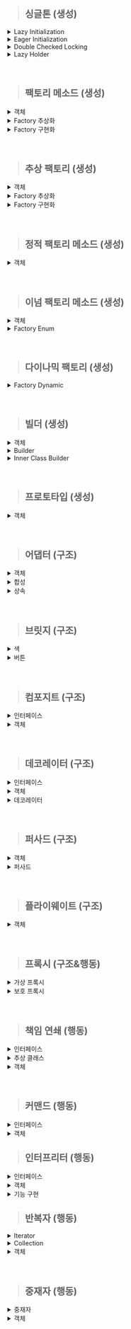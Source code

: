 
> ## 싱글톤 (생성)

<details>
  <summary>Lazy Initialization</summary>

- 늦은 초기화.
- private 생성자 static 메소드를 사용한 가장 보편적인 방식.
- 멀티 스레드 환경에 취약함.
  - 이를 해결 하고자 synchronized 사용.
  - 동기화로 인한 성능 저하 발생.

  ```java
  public class creational.singletone.LazyInitialization {
  
      private static creational.singletone.LazyInitialization instance;
  
      private creational.singletone.LazyInitialization() {
      }
  
      // 동기화 문제 해결을 위한 synchronized
      public static synchronized creational.singletone.LazyInitialization getInstance() {
          if (instance == null) {
              instance = new creational.singletone.LazyInitialization();
          }
  
          return instance;
      }
  }
  ```
</details>

<details>
  <summary>Eager Initialization</summary>

- 이른 초기화.
- 늦은 초기화에서 발생하는 동기화 성능 문제를 해결한 방법.
- static 인스턴스를 미리 생성하여 하나의 인스턴스만 생기도록 보장.
  - 인스턴스를 사용하지 않을 경우 메모리 낭비됨.

  ```java
  public class creational.singletone.EagerInaitialization {
      private static creational.singletone.EagerInaitialization instance = new creational.singletone.EagerInaitialization();
  
      private creational.singletone.EagerInaitialization() {
      }
  
      public static creational.singletone.EagerInaitialization getInstance() {
          return instance;
      }
  }
  ```
</details>

<details>
  <summary>Double Checked Locking</summary>

- volatile 키워드 사용하는 방식.
  - volatile 키워드는 자바 변수를 Main Memory 저장 함.
  - 멀티 스레드 환경에서는 하나의 스레드만 읽기/쓰기 가능 하고 나머지 스레드는 read 가능 하여 최신값 보장.
  - 변수 값을 읽을 때 CPU Cache에 저장된 값이 아닌 Main Memory에서 읽음.
    - 멀티 스레드일 경우 각각의 스레드는 CPU Cache에 저장된 각각의 값을 사용하므로 값의 불일치가 발생함.
- 늦은 초기화와 유사함.
- synchronized 키워드가 메소드 내부에 있음.
  - 메소드를 호출 할 때마다 동기화 걸리지 않아 좀 더 효율적.
  - 인스턴스를 필요로 하는 시점에 만들 수 있음.
- Java 1.5 이상만 가능.

  ```java
  public class creational.singletone.DoubleCheckedLocking {
      private volatile static creational.singletone.DoubleCheckedLocking instance;
  
      private creational.singletone.DoubleCheckedLocking(){}
  
      public static creational.singletone.DoubleCheckedLocking getInstance(){
          if (instance == null){
              synchronized (creational.singletone.DoubleCheckedLocking.class){
                  if(instance==null){
                      instance = new creational.singletone.DoubleCheckedLocking();
                  }
              }
          }
  
          return instance;
      }
  }
  ```
</details>

<details>
  <summary>Lazy Holder</summary>

- 현 시점 가장 완벽한 방법.
- inner class 특징인 호출 되기 전 참조 되지 않는 방식, static 특징인 한번만 호줄 하는 방식, final 키워드를 이용한 불변성 보장 등을 이용함.

  ```java
  public class creational.singletone.LazyHolder {
  
      private static class LazyHolderInner {
          private final static creational.singletone.LazyHolder INSTANCE = new creational.singletone.LazyHolder();
      }
  
      public static creational.singletone.LazyHolder getInstance() {
          return LazyHolderInner.INSTANCE;
      }
  }
  ```
</details>

<br/>
<br/>

> ## 팩토리 메소드 (생성)

<details>
  <summary>객체</summary>

- Drink가 부모, Coffee와 Tea는 자식 클래스.
- 해당 클래스들은 Factory의 부모 클래스는 아님.

  ```java
  package creational.factoryMethod;
  
  public class Drink {
  }
  ```

  ```java
  package creational.factoryMethod;
  
  public class Coffee extends Drink{
  }
  ```

  ```java
  package creational.factoryMethod;
  
  public class Tea extends Drink{
  }
  ```
</details>

<details>
  <summary>Factory 추상화</summary>

- 객체 생성 메소드만 가진 [인터페이스, 추상 클래스] 생성.

  ```java
  package creational.factoryMethod;
  
  public interface DrinkFactory {
      public Drink makeDrink();
  }
  ```

</details>

<details>
  <summary>Factory 구현화</summary>

- 부모를 상속 받은 서브 클래스 생성 또는 바로 기본 클래스 생성.

  ```java
  package creational.factoryMethod;
  
  public class DrinkFactoryImpl implements  DrinkFactory{
      @Override
      public Drink makeDrink() {
          return new Drink();
      }
  }
  ```

  ```java
  package creational.factoryMethod;
  
  public class CoffeeFactoryImpl implements DrinkFactory{
      @Override
      public Drink makeDrink() {
          System.out.println("makeCoffee");
          return new Coffee();
      }
  }
  ```

  ```java
  package creational.factoryMethod;
  
  public class TeaFactoryImpl implements DrinkFactory{
      @Override
      public Drink makeDrink() {
          System.out.println("makeTea");
          return new Tea();
      }
  }
  ```
</details>

<br/>
<br/>

> ## 추상 팩토리 (생성)

<details>
  <summary>객체</summary>

- 객체 집합 별 객체를 생성할 것임.
- 버거 세트가 객체 집합임. 매장별 각각 [햄버거, 음료수] 객체가 있음.

  ```java
  package creational.abstractFactory;
  
  public class BurgerKingHamburger implements Hamburger{
      public BurgerKingHamburger(){
          System.out.println("make BurgerKingHamburger");
      }
  }
  ```

  ```java
  package creational.abstractFactory;
  
  public class BurgerKingDrink implements Drink{
      public BurgerKingDrink(){
          System.out.println("make BurgerKingDrink");
      }
  }
  ```

  ```java
  package creational.abstractFactory;
  
  public class MacdonaldHamburger implements Hamburger{
      public MacdonaldHamburger(){
          System.out.println("make MacdonaldHamburger");
      }
  }
  ```

  ```java
  package creational.abstractFactory;
  
  public class MacdonaldDrink implements  Drink{
      public MacdonaldDrink(){
          System.out.println("make MacdonaldDrink");
      }
  }
  ```

  ```java
  package creational.abstractFactory;
  
  public class BurgerSet {
      private final Hamburger hamburger;
      private final Drink drink;
  
      public BurgerSet(Hamburger hamburger, Drink drink) {
          this.hamburger = hamburger;
          this.drink = drink;
      }
  
      public Hamburger getHamburger() {
          return hamburger;
      }
  
      public Drink getDrink() {
          return drink;
      }
  }
  ```


</details>

<details>
  <summary>Factory 추상화</summary>

- 굳이 따진다면 해당 팩토리는 버거 세트의 팩토리 메소드 패턴임.
- 타입 별 객체 집합 군 객체를 만드는 팩토리 이기 때문에 추상 팩토리라 할 수 있음.
- 결국 팩토리 메소드와 추상 팩토리는 서로 관계가 있음. 그렇다고 동일한 패턴은 아님.

  ```java
  package creational.abstractFactory;
  
  public interface BurgerSetFactory {
      public BurgerSet makeSet(String type);
  }
  ```

</details>

<details>
  <summary>Factory 구현화</summary>

- 실제 객체를 생성 하는 로직 구현.
- 타입별 버거 세트를 만들어서 반환함.

  ```java
  package creational.abstractFactory;
  
  public class BurgerSetFactoryImpl implements BurgerSetFactory{
      @Override
      public BurgerSet makeSet(String type) {
          BurgerSet burgerSet = null;
          switch (type){
              case "BurgerKing" -> burgerSet = new BurgerSet(new BurgerKingHamburger(), new BurgerKingDrink());
              case "Macdonald" -> burgerSet = new BurgerSet(new MacdonaldHamburger(), new MacdonaldDrink());
              default -> System.out.println("해당 버거 세트가 없음");
          }
          return burgerSet;
      }
  }
  ```
</details>

<br/>
<br/>

> ## 정적 팩토리 메소드 (생성)

<details>
  <summary>객체</summary>

- 객체 안에 객체를 반환하는 스태틱 메소드가 있음.

  ```java
  package creational.staticFactoryMethod;
  
  public class Drink {
      private Drink(){}
  
      public static Drink from(String msg){
          System.out.println("make Drink" + msg);
          return new Drink();
      }
  
      public static Drink of(String... msg){
          System.out.println("make Drink");
          for (String str :
                  msg) {
              System.out.println(str);
          }
          return new Drink();
      }
  
      public static Drink getInstance(){
          return new Drink();
      }
  
      public static Drink newInstance(){
          return new Drink();
      }
  
      public static String getString(){
          return "Drink";
      }
  
      public static String newString(){
          return "Drink";
      }
  }
  ```
</details>

<br/>
<br/>

> ## 이넘 팩토리 메소드 (생성)
<details>
  <summary>객체</summary>

- 음식을 상속받은 음료수와 햄버거.

  ```java
  package creational.enumFactoryMethod;
  
  public interface Food {
  }
  ```
  ```java
  package creational.enumFactoryMethod;
  
  public class Drink implements Food{
      public Drink(){
          System.out.println("make Drink");
      }
  }
  ```
  ```java
  package creational.enumFactoryMethod;
  
  public class Hamburger implements Food{
      public Hamburger(){
          System.out.println("make Hamburger");
      }
  }
  ```

</details>

<details>
  <summary>Factory Enum</summary>

- Enum 상수로 음료수, 햄버거 생성.
- 추상 메소드를 만들어 모든 상수에서 구현하도록 강제함.

  ```java
  package creational.enumFactoryMethod;
  
  public enum EnumFoodFactory {
      DRINK("음료수"){
        public Food createFood(){
            return new Drink();
        }
      },
      HAMBURGER("햄버거") {
          public Food createFood(){
              return new Hamburger();
          }
      };
  
      private final String name;
  
      EnumFoodFactory(String name) {
          this.name = name;
      }
      String getName(){
          return this.name;
      }
  
      // 추상 메소드. 모든 상수에서 구현 해야 함.
      abstract Food createFood();
  }
  ```
</details>


<br/>
<br/>


> ## 다이나믹 팩토리 (생성)

<details>
  <summary>Factory Dynamic</summary>

- 객체는 Enum Factory에서 사용한 객체 재사용함.
- 예외 처리가 중요함.

  ```java
  package creational.dynamicFactory;
  
  import creational.enumFactoryMethod.Drink;
  import creational.enumFactoryMethod.Food;
  import creational.enumFactoryMethod.Hamburger;
  
  import java.lang.reflect.Constructor;
  import java.lang.reflect.InvocationTargetException;
  import java.util.HashMap;
  import java.util.Map;
  
  public class DynamicFactory {
      // 클래스를 넣을 Map
      private static final Map<String, Class<? extends Food>> registerTypes = new HashMap<>();
  
      // map에 기본적으로 들어가는 클래스
      static {
          registerTypes.put("Hamburger", Hamburger.class);
          registerTypes.put("Drink", Drink.class);
      }
  
      // 이후 개발 도중 추가해야 되는 클래스가 생긴 경우 사용
      public static void setRegisterTypes(String type, Class<? extends Food> cls){
          registerTypes.put(type, cls);
      }
  
      private static Food getFood(String type) throws NoSuchMethodException, InvocationTargetException, InstantiationException, IllegalAccessException {
          // 해당 타입의 클래스 가져오기
          Class<?> cls = registerTypes.get(type);
  
          if(cls == null){
              throw new RuntimeException();
          }
  
          // 해당 클래스에서 생성자 가져오기
          Constructor<?> foodConstructor = cls.getDeclaredConstructor();
  
          // Reflection API를 통해 인스턴스 만들고 업캐스팅
          return (Food) foodConstructor.newInstance();
      }
  
      public static Food createFood(String type){
          Food food = null;
  
          try {
              food = getFood(type);
          } catch (NoSuchMethodException | InvocationTargetException | InstantiationException | IllegalAccessException | RuntimeException e) {
              System.err.println("해당 음식이 없습니다.");
          }
          return food;
      }
  
  }
  ```
</details>


<br/>
<br/>

> ## 빌더 (생성)

<details>
  <summary>객체</summary>

- 음료수.
- 객체 안에 빌더 처럼 메소드를 구현할 순 있으나, 빌더 패턴은 아니고 단순 Setter임.
- 생성자를 private 하게 만들 수 없음.

```java
package creational.builder;

public class Drink {
  private String name;
  private String size;
  private String price;

// 해당 로직은 setter와 다를바 없으며 불변성을 보장하지 못함. creational.builder 패턴이라 보기 힘듬.
//    public Drink name(String name){
//        this.name = name;
//        return this;
//    }
//
//    public Drink size(String size){
//        this.size = size;
//        return this;
//    }
//
//    public Drink price(String price){
//        this.price = price;
//        return this;
//    }

  public Drink(String name, String size, String price) {
    this.name = name;
    this.size = size;
    this.price = price;
  }

  @Override
  public String toString() {
    return "Drink{" +
            "name='" + name + '\'' +
            ", size='" + size + '\'' +
            ", price='" + price + '\'' +
            '}';
  }
}
```

</details>

<details>
  <summary>Builder</summary>

- Drink 생성 역할을 하는 클래스.

```java
package creational.builder;

public class DrinkBuilder {
  private String name;
  private String size;
  private String price;

  public DrinkBuilder name(String name) {
    this.name = name;
    return this;
  }

  public DrinkBuilder size(String size) {
    this.size = size;
    return this;
  }

  public DrinkBuilder price(String price) {
    this.price = price;
    return this;
  }

  public Drink build() {
    return new Drink(this.name, this.size, this.price);
  }
}
```

</details>

<details>
  <summary>Inner Class Builder</summary>

- 객체의 생성자를 private 하게 만들 수 있음.

  ```java
  package creational.builder;
  
  public class Hamburger {
      private String name;
      private String size;
      private int price;
  
      public static class HamburgerBuilder{
          private String name;
          private String size;
          private int price;
  
          public HamburgerBuilder name(String name){
              this.name = name;
              return this;
          }
  
          public HamburgerBuilder size(String size){
              this.size = size;
              return this;
          }
  
          public HamburgerBuilder price(int price){
              this.price = price;
              return this;
          }
  
          public Hamburger build(){
              return new Hamburger(this.name, this.size, this.price);
          }
      }
  
      private Hamburger(String name, String size, int price) {
          this.name = name;
          this.size = size;
          this.price = price;
      }
  
      @Override
      public String toString() {
          return "Hamburger{" +
                  "name='" + name + '\'' +
                  ", size='" + size + '\'' +
                  ", price=" + price +
                  '}';
      }
  }
  ```

</details>

<br/>
<br/>

> ## 프로토타입 (생성)

<details>
  <summary>객체</summary>

- Cloneable 상속 받아 오버라이딩.
- 깊은 복사.

  ```java
  package creational.prototpye;
  
  import java.util.ArrayList;
  import java.util.List;
  
  public class Drink implements Cloneable {
      private List<Integer> list = new ArrayList<>();
  
      public Drink(List<Integer> list) {
          this.list = list;
      }
  
      @Override
      protected Object clone() throws CloneNotSupportedException {
          List<Integer> copyList = new ArrayList<>(list);
          return new Drink(copyList);
      }
  
      @Override
      public String toString() {
  
          return "Drink{" +
                  "list = " + System.identityHashCode(list) + list +
                  '}';
      }
  }
  ```
</details>

<br/>
<br/>

> ## 어댑터 (구조)

<details>
  <summary>객체</summary>

- 시동 on/off 기능이 있는 자동차 클래스.
- fly 기능이 있는 날개 인터페이스.

  ```java
  package structural;
  
  public class Car {
  
      public Car(){
          System.out.println("make Car");
      }
  
      public void start(){
          System.out.println("시동 걸기");
      }
  
      public void end(){
          System.out.println("시동 끄기");
      }
  }
  ```
  ```java
  package structural.adaptor;
  
  public interface Wing {
      public void fly();
  }
  ```

</details>

<details>
  <summary>합성</summary>

- 멤버 변수로 기존 클래스를 가짐.
- 추가 기능 인터페이스 상속받음.

  ```java
  package structural.adaptor;
  
  import structural.Car;
  
  public class FlyCar1 implements Wing{
      private Car car;
  
      public FlyCar1(Car car){
          this.car = car;
          System.out.println("make FlyCar1");
      }
  
      public void start(){
          car.start();
      }
  
      public void end(){
          car.end();
      }
  
      @Override
      public void fly() {
          System.out.println("날기");
      }
  }
  ```

</details>

<details>
  <summary>상속</summary>

- 기존 클래스를 상속 받음.
- 추가 기능 인터페이스를 상속 받음.

  ```java
  package structural.adaptor;
  
  import structural.Car;
  
  public class FlyCar2 extends Car implements Wing {
  
      public FlyCar2(){
          System.out.println("make FlyCar2");
      }
  
      @Override
      public void fly() {
          System.out.println("날기");
      }
  }
  ```
</details>

<br/>
<br/>

> ## 브릿지 (구조)

<details>
  <summary>색</summary>

- 색은 버튼의 특징중 하나.
- 버튼이 Color 인터페이스를 바로 상속 받아도 되며 일반적으로 상속을 추천함.
- 해당 예시는 상속이 아닌 사용을 이용한 방법을 이용함.
- interface가 브릿지 역할.

  ```java
  package structural.bridge;
  
  public interface Color {
      public void getColor();
  }
  
  ```
  ```java
  package structural.bridge;
  
  public class Red implements Color{
      @Override
      public void getColor() {
          System.out.println("Red");
      }
  }
  
  ```
  ```java
  package structural.bridge;
  
  public class Blue implements Color{
      @Override
      public void getColor() {
          System.out.println("Blue");
      }
  }
  
  ```
</details>

<details>
  <summary>버튼</summary>

- 버튼을 종류에 따라 객체로 만들 수 있음.
- 만약, 기능별 인터페이스를 따로 구현한다면 아래 예시처럼 Start, End 객체를 각각 만들 필요가 없다.
- 여러 상황을 보여주고자 abstract class를 사용했으며 이를 상속 받는 예시임.
- 즉, 기능은 상속을 이용하였고 특징은 사용을 이용하였다 볼 수 있음.
- abstract class가 브릿지 역할.

  ```java
  package structural.bridge;
  
  public abstract class Button {
      Color color;
  
      protected Button(Color color){
          this.color = color;
      }
  
      public abstract void action();
  }
  ```
  ```java
  package structural.bridge;
  
  public class StartButton extends Button{
  
      public StartButton(Color color) {
          super(color);
      }
  
      @Override
      public void action() {
          System.out.println("Start!!!");
      }
  }
  ```
  ```java
  package structural.bridge;
  
  public class EndButton extends Button{
      public EndButton(Color color) {
          super(color);
      }
  
      @Override
      public void action() {
          System.out.println("End!!!");
      }
  }
  ```

</details>

<br/>
<br/>

> ## 컴포지트 (구조)

<details>
  <summary>인터페이스</summary>

- 공통적인 부분을 추상화.
- Item이 최상위 공통 부분이며, Box는 상위 공통 부분임.

  ```java
  package structural.composite;
  
  public interface Item {
      int getPrice();
      String getName();
  }
  ```
  
  ```java
  package structural.composite;
  
  public interface Box  extends Item{
      void addItem(Item item);
      void removeItem(Item item);
      int getAllPrice();
      String getItems();
  }
  ```
</details>

<details>
  <summary>객체</summary>

- 상자 안에 상자 혹은 아이템이 들어갈 수 있음.
  - List는 최상위 인터페이스 Item을 받을 수 있게 만들었음.

  ```java
  package structural.composite;
  
  public class NormalItem implements Item{
      private String name;
      private int price;
  
      public NormalItem(String name, int price) {
          this.name = name;
          this.price = price;
      }
  
      @Override
      public int getPrice() {
          return this.price;
      }
  
      @Override
      public String getName() {
          return this.name;
      }
  }
  ```

  ```java
  package structural.composite;
  
  import java.util.ArrayList;
  import java.util.List;
  import java.util.stream.Collectors;
  
  public class NormalBox implements Box {
      private final List<Item> list;
      private String name;
      private int price;
  
      public NormalBox(String name, int price) {
          this.name = name;
          this.price = price;
          this.list = new ArrayList<>();
      }
  
      @Override
      public void addItem(Item item) {
          list.add(item);
      }
  
      @Override
      public void removeItem(Item item) {
          list.remove(item);
      }
  
      @Override
      public int getAllPrice() {
          return list.stream()
                  .mapToInt(item -> item instanceof Box box ? box.getAllPrice() + item.getPrice() : item.getPrice())
                  .sum();
      }
  
      @Override
      public int getPrice() {
          return this.price;
      }
  
      @Override
      public String getName() {
          return this.name;
      }
  
      @Override
      public String getItems() {
          return getName() + " = { " + list.stream().map(item -> item instanceof Box box ? box.getItems() : item.getName()).collect(Collectors.joining(", ")) + " }";
      }
  }
  ```

</details>

<br/>
<br/>

> ## 데코레이터 (구조)

<details>
  <summary>인터페이스</summary>

- 햄버거가 가지는 기본 기능을 추상화.

  ```java
  package structural.decorator;
  
  public interface Hamburger {
      public String getName();
  }
  ```

</details>

<details>
  <summary>객체</summary>

- 기본 햄버거 객체.

  ```java
  package structural.decorator;
  
  public class BasicHamBurger implements Hamburger{
      @Override
      public String getName() {
          return "햄버거";
      }
  }
  
  ```

</details>

<details>
  <summary>데코레이터</summary>

- 토핑. 즉, 데코레이터 하려는 특징 또는 기능임. 
- 해당 패턴을 통해 기존 객체에 기능 또는 특징을 더해 새로운 객체로 반환한다.
- 해당 코드는 완전 새로운 객체가 됨. 기존 객체를 사용할 수는 없을 듯 하다.
- 결국, 클래스를 만들어야 하는건 동일하나, 종류별로 모두 만들 필요는 없다.
  - ex) 불고기 불고기 햄버거, 불고기 치즈 햄버거 등 객체 클래스는 불필요.
- 굳이 추상 클래스로 만들 필요는 없을 것 같기도 하다.

  ```java
  package structural.decorator;
  
  public abstract class HamburgerDecorator implements Hamburger{
      private Hamburger hamburger;
  
      public HamburgerDecorator(Hamburger hamburger) {
          this.hamburger = hamburger;
      }
  
      @Override
      public String getName() {
          return hamburger.getName();
      }
  }
  
  ```

  ```java
  package structural.decorator;
  
  public class CheeseDecorator extends HamburgerDecorator{
      public CheeseDecorator(Hamburger hamburger) {
          super(hamburger);
      }
  
      @Override
      public String getName() {
          return "치즈 " + super.getName();
      }
  }
  
  ```

  ```java
  package structural.decorator;
  
  public class BulgogiDecorator extends HamburgerDecorator{
      public BulgogiDecorator(Hamburger hamburger) {
          super(hamburger);
      }
  
      @Override
      public String getName() {
          return "불고기 " + super.getName();
      }
  }
  
  ```

</details>

<br/>
<br/>

> ## 퍼사드 (구조)

<details>
  <summary>객체</summary>

- 필요한 객체들. (사람, 피자, TV)
- 각 객체 별 기능이 있음.

  ```java
  package structural.facade;
  
  public class Person {
      public void move(){
          System.out.println("움직인다");
      }
  
      public void watch(){
          System.out.println("본다");
      }
  }
  ```

  ```java
  package structural.facade;
  
  public class Pizza {
      public void addTopping(){
          System.out.println("토핑 추가");
      }
  
  }
  ```
  
  ```java
  package structural.facade;
  
  public class Tv {
      public void ON(){
          System.out.println("전원 ON");
      }
  }
  ```

</details>

<details>
  <summary>퍼사드</summary>

- 하나의 기능을 위해 필요한 서브 클래스의 기능을 가져와 구현함.
- 따로 자신만의 기능을 구현하지는 않고 서브 클래스의 기능을 호출하는 용도.

  ```java
  package structural.facade;
  
  public class Facade {
      public void action(){
          Person person = new Person();
          Tv tv = new Tv();
          Pizza pizza = new Pizza();
  
          person.move();
          pizza.addTopping();
          person.move();
          tv.ON();
          person.watch();
      }
  }
  
  ```

</details>

<br/>
<br/>

> ## 플라이웨이트 (구조)

<details>
  <summary>객체</summary>

- 먼저 불변인 공통 부분을 따로 빼서 클래스로 만듬. (Model)
- Model의 특성이 동일한지 아닌지 판단하기 위해 Factory에서 고유 키값 부여. (Map 변수 이용, FlyWeightFactory 라고도 불림)
- 해당 Model이 있으면 불러오고 없으면 새로 만듬. 이후 만들어진 Model을 실제 객체의 공통 변수에 넣어줌. (Tree)

  ```java
  package structural.flyweight;
  
  import java.util.HashMap;
  import java.util.Map;
  
  public class Model {
      String type;
  
      private Model(String type) {
          this.type = type;
      }
  
      public static class Factory {
          private static final Map<String, Model> cache = new HashMap<>();
  
          public static Model getInstance(String type) {
              if (cache.containsKey(type)) {
                  System.out.print("[기존 나무 모델 가져오기] ");
                  return cache.get(type);
              } else {
                  Model model = new Model(type);
                  cache.put(type, model);
                  System.out.print("[새로운 나무 모델 생성하기] ");
                  return model;
              }
          }
      }
  }
  ```

  ```java
  package structural.flyweight;
  
  public class Tree {
      Model model;
      double x;
      double y;
  
      private Tree(Model model, double x, double y) {
          this.model = model;
          this.x = x;
          this.y = y;
      }
  
      public static class Factory {
          public static Tree getInstance(String type) {
              Model model = Model.Factory.getInstance(type);
              double x = Math.random() * 10000;
              double y = Math.random() * 10000;
  
              System.out.println(type + "의 좌표: x=" + x + ", y=" + y);
              return new Tree(model, x, y);
          }
      }
  }
  ```

</details>

<br/>
<br/>


> ## 프록시 (구조&행동)

<details>
  <summary>가상 프록시</summary>

- 프록시 객체와 실제 객체의 인터페이스를 동일하게 둠.
- 프록시에서 객체의 메소드를 호출하도록 설계.
- 실제 객체가 생성되지 않았음에도 프록시 객체를 통해 로직 넘어감.

  ```java
  package structural.proxy;
  
  interface Image {
      public void showImage();
  
  }
  ```

  ```java
  package structural.proxy;
  
  public class HighImage implements Image{
      String path;
  
      public HighImage(String path) {
          System.out.println(path + " 경로의 이미지 로딩");
          this.path = path;
      }
  
  
      @Override
      public void showImage() {
          System.out.println(path+ " 경로의 이미지 출력");
      }
  }
  
  ```

  ```java
  package structural.proxy;
  
  public class VirtualProxy implements Image {
      String path;
  
  
      public VirtualProxy(String path) {
          this.path = path;
          System.out.println(path +" 경로의 프록시 생성");
      }
  
      @Override
      public void showImage() {
          HighImage highImage = new HighImage(this.path);
          highImage.showImage();
      }
  }
  ```

</details>

<details>
  <summary>보호 프록시</summary>

- 가상 프록시에 권한을 추가한 것.
- 가상 프록시랑 별 차이가 없다.

  ```java
  package structural.proxy;
  
  public class ProtectiveProxy implements Image{
      String path;
      String authority;
  
      public ProtectiveProxy(String path, String authority) {
          this.path = path;
          this.authority = authority;
          System.out.println("["+path +" 경로, "+authority+"사용자] 프록시 생성");
      }
  
      @Override
      public void showImage() {
          if(this.authority.equals("관리자")){
              System.out.println("관리자 접근");
              HighImage highImage = new HighImage(this.path);
              highImage.showImage();
          }else {
              System.out.println(this.authority + "는 접근할 수 없습니다.");
          }
      }
  }
  ```
</details>


<br/>
<br/>

> ## 책임 연쇄 (행동)

<details>
  <summary>인터페이스</summary>

- Handler가 가지는 기본적인 기능을 포함하고 있음.
- 책임질 다음 Handler Setter와 해당 프로세스에서 진행할 기능 구현을 강제해야 함.

```java
package behavioral.chainOfResponsibility;

public interface Handler {
    void setNextHandler(Handler handler);
    void process(String authority);
}
```

</details>


<details>
  <summary>추상 클래스</summary>

- 해당 추상 클래스는 굳이 없어도 됨.
- 바로 객체에 인터페이스를 상속 받도록 하는게 일반적.
- 해당 예시는 기능적으로 좀더 세분화 해보고자 작성함.

  ```java
  package behavioral.chainOfResponsibility;
  
  public abstract class LoginHandler implements Handler{
  
      Handler handler;
  
      @Override
      public void setNextHandler(Handler handler) {
          this.handler = handler;
      }
  
      @Override
      public void process(String authority) {
          try{
              this.handler.process(authority);
          }catch (Exception e){
              System.out.println("로그인 실패");
          }
      }
  }
  
  ```

</details>


<details>
  <summary>객체</summary>

- 각자의 객체가 process를 자신 만의 기능을 넣어 구현해야함.

```java
package behavioral.chainOfResponsibility;

public class Admin extends LoginHandler {

    @Override
    public void process(String authority) {
        if ("Admin".equals(authority)) {
            System.out.println("관리자 로그인 완료");
        } else {
            super.process(authority);
        }
    }
}
```

```java
package behavioral.chainOfResponsibility;

public class User extends LoginHandler{
    @Override
    public void process(String authority) {
        if("User".equals(authority)){
            System.out.println("사용자 로그인 완료");
        }else {
            super.process(authority);
        }
    }
}
```

</details>

<br/>
<br/>

> ## 커맨드 (행동)

<details>
  <summary>인터페이스</summary>

- 책임 연쇄와 비슷함.
- 기본 기능을 추상화.

  ```java
  package behavioral.command;
  
  public interface Command {
      void run();
  }
  ```

</details>

<details>
  <summary>객체</summary>

- command를 상속받은 객체와 이를 매개 변수로 받을 수 있는 객체.

  ```java
  package behavioral.command;
  
  public class HeaterCommand implements Command{
      @Override
      public void run() {
          System.out.println("히터 ON");
      }
  }
  ```

  ```java
  package behavioral.command;
  
  public class LampCommand implements Command{
      @Override
      public void run() {
          System.out.println("램프 ON");
      }
  }
  ```
  
  ```java
  package behavioral.command;
  
  public class Button {
      private Command command;
  
      public void setCommand(Command command) {
          this.command = command;
      }
  
      public void action(){
          command.run();
      }
  }
  ```

</details>


> ## 인터프리터 (행동)

<details>
  <summary>인터페이스</summary>

- 예제로 사칙연산 계산기를 만들 예정.
- 패턴 개념은 어렵지 않으나 기능 구현 과정이 어려움.

  ```java
  package behavioral.interpreter;
  
  public interface Expression {
      double interpret();
  }
  ```

</details>

<details>
  <summary>객체</summary>

- 사칙연산자 식에는 크게 두개의 객체가 존재한다 볼 수 있음.
- 하나는 피연산자, 다른 하나는 연산자.
- 연산자는 총 4개만 각각의 객체로 구현함.
- 동일안 인터페이스를 상속 받아 피연산자, 연산자 구분 없이 일단 하나의 stack으로 관리할 수 있음.

  ```java
  package behavioral.interpreter;
  
  public class Number implements Expression{
      private double value;
  
      public Number(double value) {
          this.value = value;
      }
  
      @Override
      public double interpret() {
          return value;
      }
  }
  ```

  ```java
  package behavioral.interpreter;
  
  public class Addition implements Expression{
  
      private Expression leftOperand;
      private Expression rightOperand;
  
  
      public Addition(Expression leftOperand, Expression rightOperand) {
          this.leftOperand = leftOperand;
          this.rightOperand = rightOperand;
      }
  
      @Override
      public double interpret() {
          return leftOperand.interpret() + rightOperand.interpret();
      }
  }
  ```

  ```java
  package behavioral.interpreter;
  
  public class Subtraction implements Expression{
      private Expression leftOperand;
      private Expression rightOperand;
  
      public Subtraction(Expression leftOperand, Expression rightOperand) {
          this.leftOperand = leftOperand;
          this.rightOperand = rightOperand;
      }
  
      @Override
      public double interpret() {
          return leftOperand.interpret() - rightOperand.interpret();
      }
  }
  ```

  ```java
  package behavioral.interpreter;
  
  public class Multiplication implements Expression{
  
      private Expression leftOperand;
      private Expression rightOperand;
  
      public Multiplication(Expression leftOperand, Expression rightOperand) {
          this.leftOperand = leftOperand;
          this.rightOperand = rightOperand;
      }
  
      @Override
      public double interpret() {
          return leftOperand.interpret() * rightOperand.interpret();
      }
  }
  ```

  ```java
  package behavioral.interpreter;
  
  public class Division implements Expression {
      private Expression leftOperand;
      private Expression rightOperand;
  
      public Division(Expression leftOperand, Expression rightOperand) {
          this.leftOperand = leftOperand;
          this.rightOperand = rightOperand;
      }
  
      @Override
      public double interpret() {
          if (rightOperand.interpret() == 0) {
              throw new ArithmeticException("Division by zero");
          }
          return leftOperand.interpret() / rightOperand.interpret();
      }
  }
  ```

</details>

<details>
  <summary>기능 구현</summary>

- 사칙연산자는 패턴과 상관 없이 추가적인 기능 구현이 필요하여 추가하였음.
- 가끔 코딩 테스트에 사칙연산을 구현하는 문제가 나오니 숙지하면 좋을 듯 함.

```java
package behavioral.interpreter;

import java.util.Scanner;
import java.util.Stack;

public class Main {
    public static void main(String[] args) {
        Scanner scanner = new Scanner(System.in);

        System.out.println("사칙연산 표현식을 입력하세요:");
        String userInput = scanner.nextLine();

        Expression expression = buildExpression(userInput);

        try {
            double result = expression.interpret();
            System.out.println("결과: " + result);
        } catch (Exception e) {
            System.out.println("오류 발생: " + e.getMessage());
        }
    }

    private static Expression buildExpression(String userInput) {
        String[] tokens = userInput.split(" ");
        Stack<Expression> expressionStack = new Stack<>();
        Stack<String> operatorStack = new Stack<>();

        for (String token : tokens) {
            if (isNumeric(token)) {
                expressionStack.push(new Number(Double.parseDouble(token)));
            } else if ("+-*/".contains(token)) {
                while (!operatorStack.isEmpty() && hasPrecedence(token, operatorStack.peek())) {
                    String topOperator = operatorStack.pop();
                    Expression rightOperand = expressionStack.pop();
                    Expression leftOperand = expressionStack.pop();
                    expressionStack.push(createOperatorExpression(leftOperand, rightOperand, topOperator));
                }
                operatorStack.push(token);
            } else {
                throw new IllegalArgumentException("잘못된 표현식입니다: " + token);
            }
        }

        while (!operatorStack.isEmpty()) {
            String topOperator = operatorStack.pop();
            Expression rightOperand = expressionStack.pop();
            Expression leftOperand = expressionStack.pop();
            expressionStack.push(createOperatorExpression(leftOperand, rightOperand, topOperator));
        }

        if (expressionStack.size() == 1) {
            return expressionStack.pop();
        } else {
            throw new IllegalArgumentException("잘못된 표현식입니다.");
        }
    }

    private static Expression createOperatorExpression(Expression left, Expression right, String operator) {
        return switch (operator) {
            case "+" -> new Addition(left, right);
            case "-" -> new Subtraction(left, right);
            case "*" -> new Multiplication(left, right);
            case "/" -> new Division(left, right);
            default -> throw new IllegalArgumentException("지원되지 않는 연산자입니다: " + operator);
        };
    }

    private static boolean isNumeric(String str) {
        try {
            Double.parseDouble(str);
            return true;
        } catch (NumberFormatException e) {
            return false;
        }
    }

    private static boolean hasPrecedence(String op1, String op2) {
        return (!op1.equals("*") && !op1.equals("/")) || (!op2.equals("+") && !op2.equals("-"));
    }

}
```

</details>


> ## 반복자 (행동)

<details>
  <summary>Iterator</summary>

- 저장소에서 넘어온 배열을 실질적으로 접근할 수 있게 해주는 역할.
- 공통 코드를 만들어 재사용.

  ```java
  package behavioral.iterator;
  
  public interface Iterator {
      boolean hasNext();
      Object next();
  }
  ```

  ```java
  package behavioral.iterator;
  
  public class HamburgerIterator implements Iterator{
      Hamburger[] arr;
      private int index = 0;
  
      public HamburgerIterator(Hamburger[] arr) {
          this.arr = arr;
      }
  
      @Override
      public boolean hasNext() {
          return index < arr.length;
      }
  
      @Override
      public Hamburger next() {
          return arr[index++];
      }
  }
  ```

</details>

<details>
  <summary>Collection</summary>

- 여러 객체를 저장하기 위한 저장소.
- 저장소에 저장된 배열을 Iterator에 넘기는 역할.

  ```java
  package behavioral.iterator;
  
  public interface Collection {
      Iterator iterator();
  }
  
  ```
  
  ```java
  package behavioral.iterator;
  
  public class HamburgerCollection implements Collection{
      Hamburger[] arr;
      private int index;
  
      public HamburgerCollection(int size) {
          this.arr = new Hamburger[size];
      }
  
      public void add(Hamburger hamburger){
          if(index<arr.length){
              arr[index++] = hamburger;
          }
      }
  
      @Override
      public Iterator iterator() {
          return new HamburgerIterator(this.arr);
      }
  
  }
  ```


</details>

<details>
  <summary>객체</summary>

- 저장소에 담으려는 객체.

  ```java
  package behavioral.iterator;
  
  public class Hamburger {
      String name;
      int price;
  
      public Hamburger(String name, int price) {
          this.name = name;
          this.price = price;
      }
  
      @Override
      public String toString() {
          return "Hamburger{" +
                  "name='" + name + '\'' +
                  ", price=" + price +
                  '}';
      }
  }
  ```

</details>

<br/>
<br/>

> ## 중재자 (행동)

<details>
  <summary>중재자</summary>

- 해당 패턴을 작성하며 많은 고민을 하였음.
- 중재자는 객체간의 연결을 자신을 통해 연결할 수 있도록 도와주는 역할임.
- 이때, 중재자를 객체의 필드 값으로 넣어 구현할 것인지, 아니면 중재자에서 객체와 메시지를 전달 받아 구현할 것인지는 패턴과 상관없음.
- 중재자 패턴은 객체가 가지고 있어야 할 다른 객체들의 리스트를 대신 가지고 있는것이 이 패턴의 핵심일 뿐임. 기능을 어떻게 구현할 지는 알아서 판단 해야 함.
- 현재 예시는 중재자와 객체 클래스간의 의존도를 높이는 대신 기능 별로 구현한 것임.
  - 의존도가 발생하였기 때문에 중재자와 객체 클래스를 동시에 작성해야 함. 

  ```java
  package behavioral.mediator;
  
  public interface Mediator {
      void notice();
      void forwardRequest(String msg);
  }
  ```
  
  ```java
  package behavioral.mediator;
  
  import java.util.ArrayList;
  import java.util.List;
  
  public class ItemMediator implements Mediator {
  
      List<Adventurer> list = new ArrayList<>();
  
      public void addAdventurer(Adventurer adventurer) {
          list.add(adventurer);
      }
  
      public void forwardRequest(String msg) {
          notice();
          for (Adventurer adventurer : list
          ) {
              System.out.print(adventurer.getName()+"에게 전달 -> ");
              adventurer.receiveRequestToMediator(msg);
          }
      }
  
      @Override
      public void notice() {
          System.out.println("[중재인 요청 내역 전달]");
      }
  }
  ```
  
</details>

<details>
  <summary>객체</summary>

- 해당 객체는 모험가임. 중재인에게 요청을 전달하는 기능, 중재인에게 받은 메시지를 출력하는 기능이 있음.
- 앞서 말한 것처럼 두 개의 기능을 제거하고 중재인 클래스에서 Adventurer 객체를 받아 처리하면 의존성을 낮출수 있음.

  ```java
  package behavioral.mediator;
  
  import structural.facade.Person;
  
  public class Adventurer {
  
      private String name;
      private Mediator mediator;
  
  
      public Adventurer(String name) {
          this.name = name;
      }
  
      public String getName() {
          return name;
      }
  
      public void setMediator(ItemMediator mediator) {
          mediator.addAdventurer(this);
          this.mediator = mediator;
      }
  
      public void sendRequestToMediator(String msg) {
          mediator.forwardRequest(msg);
      }
  
      public void receiveRequestToMediator(String msg) {
          System.out.println("전달 받은 내용: " + msg);
      }
  
  }
  
  ```

</details>

<br/>
<br/>